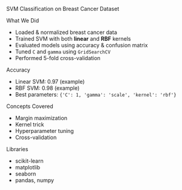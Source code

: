 SVM Classification on Breast Cancer Dataset

What We Did
- Loaded & normalized breast cancer data
- Trained SVM with both **linear** and **RBF** kernels
- Evaluated models using accuracy & confusion matrix
- Tuned `C` and `gamma` using `GridSearchCV`
- Performed 5-fold cross-validation

Accuracy
- Linear SVM: 0.97 (example)
- RBF SVM: 0.98 (example)
- Best parameters: `{'C': 1, 'gamma': 'scale', 'kernel': 'rbf'}`

Concepts Covered
- Margin maximization
- Kernel trick
- Hyperparameter tuning
- Cross-validation

Libraries
- scikit-learn
- matplotlib
- seaborn
- pandas, numpy
